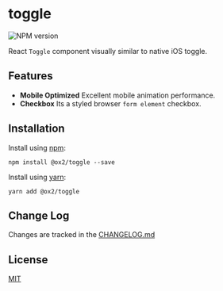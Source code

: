 # toggle
![NPM version](https://img.shields.io/npm/v/@ox2/toggle.svg?style=flat)

React `Toggle` component visually similar to native iOS toggle.

## Features

* **Mobile Optimized** Excellent mobile animation performance.
* **Checkbox** Its a styled browser `form element` checkbox.

## Installation
Install using [npm](http://npmjs.com):
```
npm install @ox2/toggle --save
```
Install using [yarn](http://yarnpkg.com):
```
yarn add @ox2/toggle
```

## Change Log
Changes are tracked in the [CHANGELOG.md](https://github.com/ox2/toggle/tree/master/CHANGELOG.md)

## License
[MIT](https://github.com/ox2/toggle/tree/master/LICENSE)
